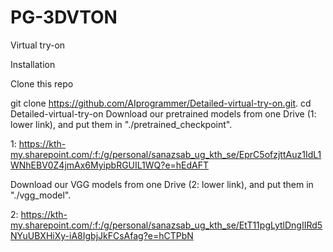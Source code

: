 # PG-3DVTON
Virtual try-on

Installation

Clone this repo


git clone https://github.com/AIprogrammer/Detailed-virtual-try-on.git. 
cd Detailed-virtual-try-on
Download our pretrained models from one Drive (1: lower link), and put them in "./pretrained_checkpoint".

1: https://kth-my.sharepoint.com/:f:/g/personal/sanazsab_ug_kth_se/EprC5ofzjttAuz1IdL1WNhEBV0Z4jmAx6MyipbRGUIL1WQ?e=hEdAFT

Download our VGG models from one Drive (2: lower link), and put them in "./vgg_model".

2: https://kth-my.sharepoint.com/:f:/g/personal/sanazsab_ug_kth_se/EtT11pgLytlDngIIRd5NYuUBXHiXy-iA8IgbjJkFCsAfag?e=hCTPbN
